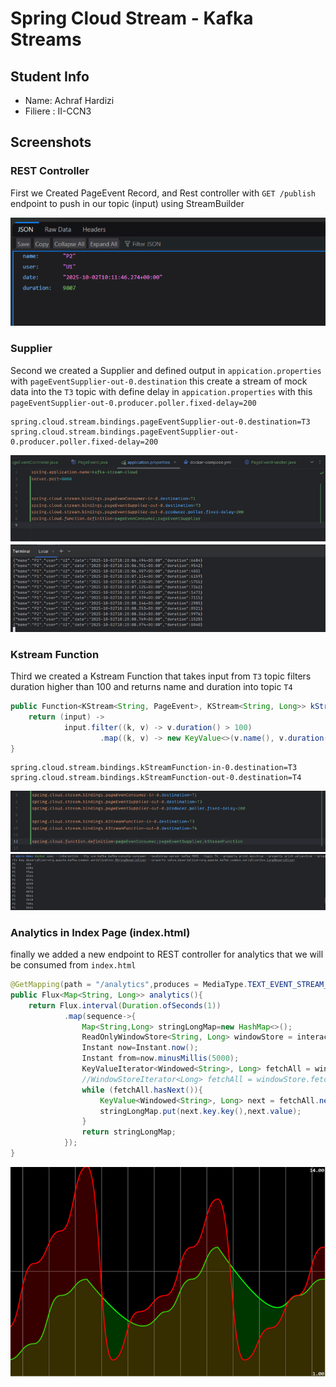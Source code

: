 # Spring Cloud Stream - Kafka Streams 

## Student Info

- Name: Achraf Hardizi
- Filiere : II-CCN3

## Screenshots

### REST Controller 

First we Created PageEvent Record, and Rest controller with `GET /publish` endpoint to push in our topic (input) using StreamBuilder

![REST Controller](assets/rest_controller.png)

### Supplier

Second we created a Supplier and defined output in `appication.properties` with `pageEventSupplier-out-0.destination` this create a stream of mock data into the `T3` topic with define delay in `appication.properties` with this `pageEventSupplier-out-0.producer.poller.fixed-delay=200` 

```properties
spring.cloud.stream.bindings.pageEventSupplier-out-0.destination=T3
spring.cloud.stream.bindings.pageEventSupplier-out-0.producer.poller.fixed-delay=200
``` 


![Supplier](assets/supplier_1.png)
![Supplier 2](assets/supplier_2.png)

### Kstream Function

Third we created a Kstream Function that takes input from `T3` topic filters duration higher than 100 and returns name and duration into topic `T4`

```java
public Function<KStream<String, PageEvent>, KStream<String, Long>> kStreamFunction() {
    return (input) ->
            input.filter((k, v) -> v.duration() > 100)
                    .map((k, v) -> new KeyValue<>(v.name(), v.duration()))
}
```

```properties
spring.cloud.stream.bindings.kStreamFunction-in-0.destination=T3
spring.cloud.stream.bindings.kStreamFunction-out-0.destination=T4
```

![KStream Example](assets/kstream_fun_1.png)
![KStream Example 2](assets/kstream_fun_2.png)

### Analytics in Index Page (index.html)

finally we added a new endpoint to REST controller for analytics that we will be consumed from `index.html`

```java
@GetMapping(path = "/analytics",produces = MediaType.TEXT_EVENT_STREAM_VALUE)
public Flux<Map<String, Long>> analytics(){
    return Flux.interval(Duration.ofSeconds(1))
            .map(sequence->{
                Map<String,Long> stringLongMap=new HashMap<>();
                ReadOnlyWindowStore<String, Long> windowStore = interactiveQueryService.getQueryableStore("count-store", QueryableStoreTypes.windowStore());
                Instant now=Instant.now();
                Instant from=now.minusMillis(5000);
                KeyValueIterator<Windowed<String>, Long> fetchAll = windowStore.fetchAll(from, now);
                //WindowStoreIterator<Long> fetchAll = windowStore.fetch(page, from, now);
                while (fetchAll.hasNext()){
                    KeyValue<Windowed<String>, Long> next = fetchAll.next();
                    stringLongMap.put(next.key.key(),next.value);
                }
                return stringLongMap;
            });
}
```

![Index Page](assets/index_html.png)
